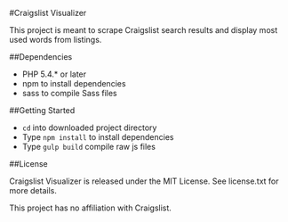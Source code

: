 #Craigslist Visualizer

This project is meant to scrape Craigslist search results and display most used words from listings.

##Dependencies

* PHP 5.4.* or later
* npm to install dependencies
* sass to compile Sass files

##Getting Started

* `cd` into downloaded project directory
* Type `npm install` to install dependencies
* Type `gulp build` compile raw js files

##License

Craigslist Visualizer is released under the MIT License. See license.txt for more details.

This project has no affiliation with Craigslist.